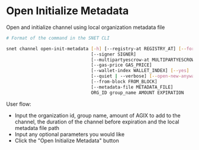 # Open Initialize Metadata

Open and initialize channel using local organization metadata file

<ImageViewer src="/assets/images/products/AIMarketplace/TUI/ChannelOpenInitializeMetadataPage.webp" alt="Open Initialize Metadata page"/>

```bash
# Format of the command in the SNET CLI

snet channel open-init-metadata [-h] [--registry-at REGISTRY_AT] [--force]
                                [--signer SIGNER]
                                [--multipartyescrow-at MULTIPARTYESCROW_AT]
                                [--gas-price GAS_PRICE]
                                [--wallet-index WALLET_INDEX] [--yes]
                                [--quiet | --verbose] [--open-new-anyway]
                                [--from-block FROM_BLOCK]
                                [--metadata-file METADATA_FILE]
                                ORG_ID group_name AMOUNT EXPIRATION
```

User flow:

* Input the organization id, group name, amount of AGIX to add to the channel, the duration of the channel before expiration and the local metadata file path
* Input any optional parameters you would like
* Click the "Open Initialize Metadata" button
